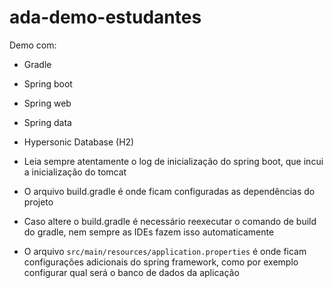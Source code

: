 # ada-demo-estudantes

Demo com:
- Gradle
- Spring boot
- Spring web
- Spring data
- Hypersonic Database (H2)

- Leia sempre atentamente o log de inicialização do spring boot, que incui a inicialização do tomcat
- O arquivo build.gradle é onde ficam configuradas as dependências do projeto
- Caso altere o build.gradle é necessário reexecutar o comando de build do gradle, nem sempre as IDEs fazem isso automaticamente
- O arquivo `src/main/resources/application.properties` é onde ficam configurações adicionais do spring framework, como por exemplo configurar qual será o banco de dados da aplicação

